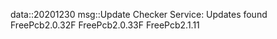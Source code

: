 data::20201230
msg::Update Checker Service:
Updates found
FreePcb2.0.32F
FreePcb2.0.33F
FreePcb2.1.11
